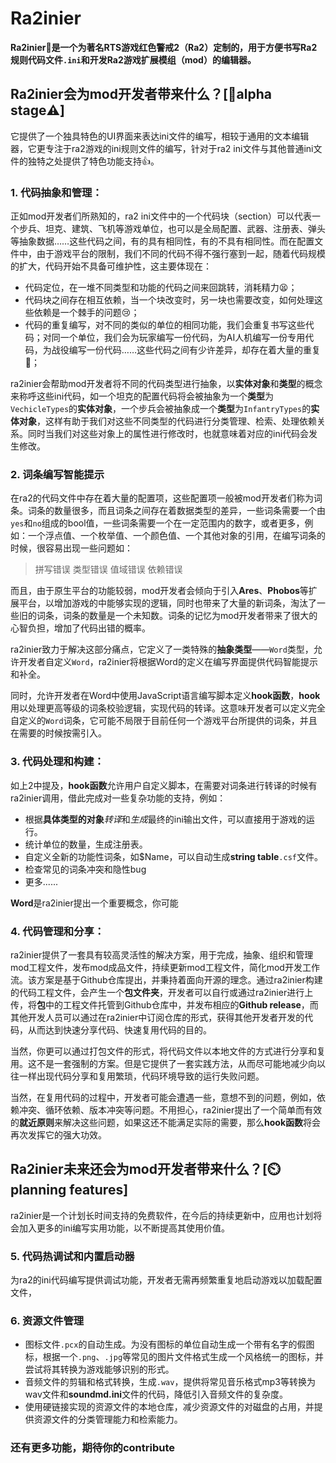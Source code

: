 # Ra2inier 

**Ra2inier🔨是一个为著名RTS游戏红色警戒2（Ra2）定制的，用于方便书写Ra2规则代码文件`.ini`和开发Ra2游戏扩展模组（mod）的编辑器。**

## **Ra2inier会为mod开发者带来什么？**\[🚧alpha stage⚠️\]

它提供了一个独具特色的UI界面来表达ini文件的编写，相较于通用的文本编辑器，它更专注于ra2游戏的ini规则文件的编写，针对于ra2 ini文件与其他普通ini文件的独特之处提供了特色功能支持👍。  

### 1. 代码抽象和管理：  
正如mod开发者们所熟知的，ra2 ini文件中的一个代码块（section）可以代表一个步兵、坦克、建筑、飞机等游戏单位，也可以是全局配置、武器、注册表、弹头等抽象数据……这些代码之间，有的具有相同性，有的不具有相同性。而在配置文件中，由于游戏平台的限制，我们不同的代码不得不强行塞到一起，随着代码规模的扩大，代码开始不具备可维护性，这主要体现在：

+ 代码定位，在一堆不同类型和功能的代码之间来回跳转，消耗精力😫；
+ 代码块之间存在相互依赖，当一个块改变时，另一块也需要改变，如何处理这些依赖是一个棘手的问题😢；
+ 代码的重复编写，对不同的类似的单位的相同功能，我们会重复书写这些代码；对同一个单位，我们会为玩家编写一份代码，为AI人机编写一份专用代码，为战役编写一份代码……这些代码之间有少许差异，却存在着大量的重复💢；  
  
ra2inier会帮助mod开发者将不同的代码类型进行抽象，以**实体对象**和**类型**的概念来称呼这些ini代码，如一个坦克的配置代码将会被抽象为一个**类型**为`VechicleTypes`的**实体对象**，一个步兵会被抽象成一个**类型**为`InfantryTypes`的**实体对象**，这样有助于我们对这些不同类型的代码进行分类管理、检索、处理依赖关系。同时当我们对这些对象上的属性进行修改时，也就意味着对应的ini代码会发生修改。

### 2. 词条编写智能提示
在ra2的代码文件中存在着大量的配置项，这些配置项一般被mod开发者们称为词条。词条的数量很多，而且词条之间存在着数据类型的差异，一些词条需要一个由`yes`和`no`组成的bool值，一些词条需要一个在一定范围内的数字，或者更多，例如：一个浮点值、一个枚举值、一个颜色值、一个其他对象的引用，在编写词条的时候，很容易出现一些问题如： 

> 拼写错误
> 类型错误
> 值域错误
> 依赖错误
	
而且，由于原生平台的功能较弱，mod开发者会倾向于引入**Ares**、**Phobos**等扩展平台，以增加游戏的中能够实现的逻辑，同时也带来了大量的新词条，淘汰了一些旧的词条，词条的数量是一个未知数。词条的记忆为mod开发者带来了很大的心智负担，增加了代码出错的概率。  

ra2inier致力于解决这部分痛点，它定义了一类特殊的**抽象类型**——`Word`类型，允许开发者自定义`Word`，ra2inier将根据Word的定义在编写界面提供代码智能提示和补全。

同时，允许开发者在Word中使用JavaScript语言编写脚本定义**hook函数**，**hook**用以处理更高等级的词条校验逻辑，实现代码的转译。这意味开发者可以定义完全自定义的`Word`词条，它可能不局限于目前任何一个游戏平台所提供的词条，并且在需要的时候按需引入。

### 3. 代码处理和构建：   
如上2中提及，**hook函数**允许用户自定义脚本，在需要对词条进行转译的时候有ra2inier调用，借此完成对一些复杂功能的支持，例如：

+ 根据**具体类型的对象***转译*和*生成*最终的ini输出文件，可以直接用于游戏的运行。
+ 统计单位的数量，生成注册表。
+ 自定义全新的功能性词条，如$Name，可以自动生成**string table**`.csf`文件。
+ 检查常见的词条冲突和隐性bug
+ 更多......

**Word**是ra2inier提出一个重要概念，你可能

### 4. 代码管理和分享：  
ra2inier提供了一套具有较高灵活性的解决方案，用于完成，抽象、组织和管理mod工程文件，发布mod成品文件，持续更新mod工程文件，简化mod开发工作流。该方案是基于Github仓库提出，并秉持着面向开源的理念。通过ra2inier构建的代码工程文件，会产生一个**包文件夹**，开发者可以自行或通过ra2inier进行上传，将**包**中的工程文件托管到Github仓库中，并发布相应的**Github release**，而其他开发人员可以通过在ra2inier中订阅仓库的形式，获得其他开发者开发的代码，从而达到快速分享代码、快速复用代码的目的。  

当然，你更可以通过打包文件的形式，将代码文件以本地文件的方式进行分享和复用。这不是一套强制的方案。但是它提供了一套实践方法，从而尽可能地减少向以往一样出现代码分享和复用繁琐，代码环境导致的运行失败问题。   

当然，在复用代码的过程中，开发者可能会遭遇一些，意想不到的问题，例如，依赖冲突、循环依赖、版本冲突等问题。不用担心，ra2inier提出了一个简单而有效的**就近原则**来解决这些问题，如果这还不能满足实际的需要，那么**hook函数**将会再次发挥它的强大功效。


## **Ra2inier未来还会为mod开发者带来什么？**\[⏲️planning features\]
ra2inier是一个计划长时间支持的免费软件，在今后的持续更新中，应用也计划将会加入更多的ini编写实用功能，以不断提高其使用价值。

### 5. 代码热调试和内置启动器  
为ra2的ini代码编写提供调试功能，开发者无需再频繁重复地启动游戏以加载配置文件，


### 6. 资源文件管理

+ 图标文件`.pcx`的自动生成。为没有图标的单位自动生成一个带有名字的假图标，根据一个`.png`、`.jpg`等常见的图片文件格式生成一个风格统一的图标，并尝试将其转换为游戏能够识别的形式。  
+ 音频文件的剪辑和格式转换，生成`.wav`，提供将常见音乐格式mp3等转换为wav文件和**soundmd.ini**文件的代码，降低引入音频文件的复杂度。  
+ 使用硬链接实现的资源文件的本地仓库，减少资源文件的对磁盘的占用，并提供资源文件的分类管理能力和检索能力。

### 还有更多功能，期待你的contribute